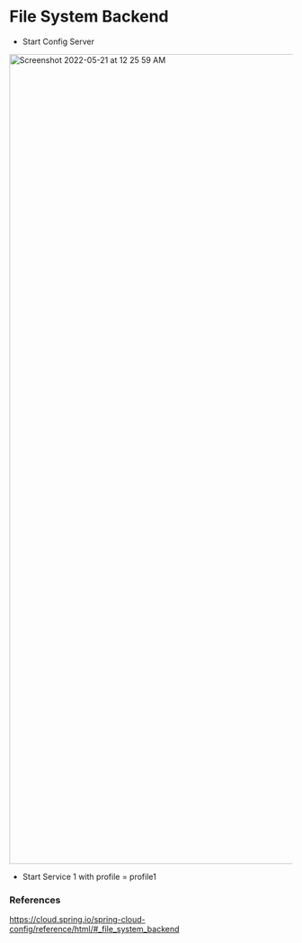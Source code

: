 # File System Backend


- Start Config Server

<img width="1440" alt="Screenshot 2022-05-21 at 12 25 59 AM" src="https://user-images.githubusercontent.com/29012369/169594350-7a34818b-0738-4eae-9f6a-83813577ad67.png">

- Start Service 1 with profile = profile1






### References

https://cloud.spring.io/spring-cloud-config/reference/html/#_file_system_backend

